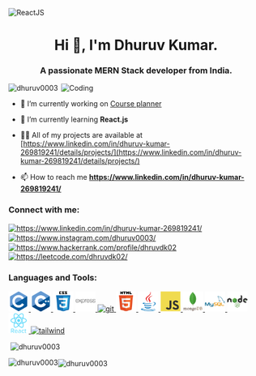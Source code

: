 ![ReactJS](https://github.com/dhuruv0003/dhuruv0003/assets/116896454/ac39d32d-f8a6-4056-a029-a47df177704f)



<h1 align="center">Hi 👋, I'm Dhuruv Kumar.</h1>
<h3 align="center">A passionate MERN Stack developer from India.</h3>

<img align="right" alt="Coding" width="400" src="https://media.tenor.com/rePDfDWO3XoAAAAd/hacking.gif">

<p align="left"> <img src="https://komarev.com/ghpvc/?username=dhuruv0003&label=Profile%20views&color=0e75b6&style=flat" alt="dhuruv0003" /> </p>

- 🔭 I’m currently working on [Course planner](https://course-planner-plum.vercel.app/)
- 🌱 I’m currently learning **React.js**

- 👨‍💻 All of my projects are available at [https://www.linkedin.com/in/dhuruv-kumar-269819241/details/projects/](https://www.linkedin.com/in/dhuruv-kumar-269819241/details/projects/)

- 📫 How to reach me **https://www.linkedin.com/in/dhuruv-kumar-269819241/**

<h3 align="left">Connect with me:</h3>
<p align="left">
<a href="https://www.linkedin.com/in/dhuruv-kumar/" target="blank"><img align="center" src="https://raw.githubusercontent.com/rahuldkjain/github-profile-readme-generator/master/src/images/icons/Social/linked-in-alt.svg" alt="https://www.linkedin.com/in/dhuruv-kumar-269819241/" height="30" width="40" /></a>
<a href="https://www.instagram.com/dhuruv0003/" target="blank"><img align="center" src="https://raw.githubusercontent.com/rahuldkjain/github-profile-readme-generator/master/src/images/icons/Social/instagram.svg" alt="https://www.instagram.com/dhuruv0003/" height="30" width="40" /></a>
  <a href="https://www.hackerrank.com/https://www.hackerrank.com/profile/dhruvdk02" target="blank"><img align="center" src="https://raw.githubusercontent.com/rahuldkjain/github-profile-readme-generator/master/src/images/icons/Social/hackerrank.svg" alt="https://www.hackerrank.com/profile/dhruvdk02" height="30" width="40" /></a>
<a href="https://leetcode.com/dhruvdk02/" target="blank"><img align="center" src="https://raw.githubusercontent.com/rahuldkjain/github-profile-readme-generator/master/src/images/icons/Social/leet-code.svg" alt="https://leetcode.com/dhruvdk02/" height="30" width="40" /></a>
</p>

<h3 align="left">Languages and Tools:</h3>
<p align="left"> <a href="https://www.cprogramming.com/" target="_blank" rel="noreferrer"> <img src="https://raw.githubusercontent.com/devicons/devicon/master/icons/c/c-original.svg" alt="c" width="40" height="40"/> </a> <a href="https://www.w3schools.com/cpp/" target="_blank" rel="noreferrer"> <img src="https://raw.githubusercontent.com/devicons/devicon/master/icons/cplusplus/cplusplus-original.svg" alt="cplusplus" width="40" height="40"/> </a> <a href="https://www.w3schools.com/css/" target="_blank" rel="noreferrer"> <img src="https://raw.githubusercontent.com/devicons/devicon/master/icons/css3/css3-original-wordmark.svg" alt="css3" width="40" height="40"/> </a> <a href="https://expressjs.com" target="_blank" rel="noreferrer"> <img src="https://raw.githubusercontent.com/devicons/devicon/master/icons/express/express-original-wordmark.svg" alt="express" width="40" height="40"/> </a> <a href="https://git-scm.com/" target="_blank" rel="noreferrer"> <img src="https://www.vectorlogo.zone/logos/git-scm/git-scm-icon.svg" alt="git" width="40" height="40"/> </a> <a href="https://www.w3.org/html/" target="_blank" rel="noreferrer"> <img src="https://raw.githubusercontent.com/devicons/devicon/master/icons/html5/html5-original-wordmark.svg" alt="html5" width="40" height="40"/> </a> <a href="https://www.java.com" target="_blank" rel="noreferrer"> <img src="https://raw.githubusercontent.com/devicons/devicon/master/icons/java/java-original.svg" alt="java" width="40" height="40"/> </a> <a href="https://developer.mozilla.org/en-US/docs/Web/JavaScript" target="_blank" rel="noreferrer"> <img src="https://raw.githubusercontent.com/devicons/devicon/master/icons/javascript/javascript-original.svg" alt="javascript" width="40" height="40"/> </a> <a href="https://www.mongodb.com/" target="_blank" rel="noreferrer"> <img src="https://raw.githubusercontent.com/devicons/devicon/master/icons/mongodb/mongodb-original-wordmark.svg" alt="mongodb" width="40" height="40"/> </a> <a href="https://www.mysql.com/" target="_blank" rel="noreferrer"> <img src="https://raw.githubusercontent.com/devicons/devicon/master/icons/mysql/mysql-original-wordmark.svg" alt="mysql" width="40" height="40"/> </a> <a href="https://nodejs.org" target="_blank" rel="noreferrer"> <img src="https://raw.githubusercontent.com/devicons/devicon/master/icons/nodejs/nodejs-original-wordmark.svg" alt="nodejs" width="40" height="40"/> </a> <a href="https://reactjs.org/" target="_blank" rel="noreferrer"> <img src="https://raw.githubusercontent.com/devicons/devicon/master/icons/react/react-original-wordmark.svg" alt="react" width="40" height="40"/> </a> <a href="https://tailwindcss.com/" target="_blank" rel="noreferrer"> <img src="https://www.vectorlogo.zone/logos/tailwindcss/tailwindcss-icon.svg" alt="tailwind" width="40" height="40"/> </a> </p>


<p>&nbsp;<img align="center" src="https://github-readme-stats.vercel.app/api?username=dhuruv0003&show_icons=true&locale=en" alt="dhuruv0003" /></p>
<p><img align="left" src="https://github-readme-stats.vercel.app/api/top-langs?username=dhuruv0003&show_icons=true&locale=en&layout=compact" alt="dhuruv0003" /></p>

<p><img align="center" src="https://github-readme-streak-stats.herokuapp.com/?user=dhuruv0003&" alt="dhuruv0003" /></p>
